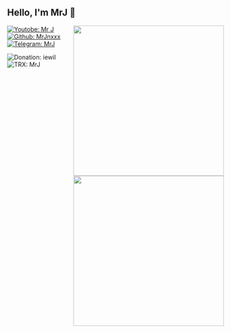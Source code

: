 <h2> Hello, I'm <b>MrJ</b> 👋</h2>
<img align='right' src="https://github-readme-stats.vercel.app/api?username=MrJnxxx&show_icons=true&theme=blueberry" width="350">

[![Youtobe: Mr J](https://img.shields.io/youtube/channel/subscribers/UCvBSqRaT6nsPvtl8m6GaQpg?style=social)](https://youtube.com/channel/UCJ_vQaUU0CKuPpOji6IiUwQ)
<br>
[![Github: MrJnxxx](https://img.shields.io/github/followers/MrJnxxx?style=social)](https://github.com/MrJnxxx)
<br>
[![Telegram: MrJ](https://img.shields.io/badge/Telegram-MrJinxxx-green?style=social&logo=Telegram)](https://t.me/MrJinxxx)
<br>

![Donation: iewil](https://img.shields.io/badge/💰-Donation-blue?style=flat-square)
<br>
![TRX: MrJ](https://img.shields.io/badge/DOGE-DDMKbW4nuKFb64maDga32hxQoG6fKgGsj2-blue?style=flat-square&logo=doge)
<br>
<img align='right' src="https://github-readme-stats.vercel.app/api/top-langs/?username=MrJnxxx&theme=blueberry" width="350">
